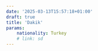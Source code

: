 ```yaml
---
date: '2025-03-13T15:57:18+01:00'
draft: true
title: 'Dakik'
params:
    nationality: Turkey
    # link: sd
---
```

